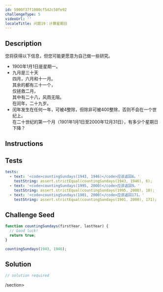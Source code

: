 ```yaml
---
id: 5900f37f1000cf542c50fe92
challengeType: 5
videoUrl: ''
localeTitle: 问题19：计算星期日
---
```


## Description
<section id="description">您将获得以下信息，但您可能更愿意为自己做一些研究。 <ul><li> 1900年1月1日是星期一。 </li><li>九月是三十天<br>四月，六月和十一月。 <br>其余的都有三十一个， <br>仅拯救二月， <br>其中有二十八，风雨无阻。 <br>在闰年，二十九岁。 </li><li>闰年发生在任何一年，可被4整除，但除非可被400整除，否则不会在一个世纪上。 </li>在二十世纪的第一个月（1901年1月1日至2000年12月31日），有多少个星期日下降？ </ul></section>

## Instructions
<section id="instructions">
</section>

## Tests
<section id='tests'>

```yml
tests:
  - text: '<code>countingSundays(1943, 1946)</code>应该返回6。'
    testString: assert.strictEqual(countingSundays(1943, 1946), 6);
  - text: '<code>countingSundays(1995, 2000)</code>应该返回9。'
    testString: assert.strictEqual(countingSundays(1995, 2000), 10);
  - text: '<code>countingSundays(1901, 2000)</code>应该返回171。'
    testString: assert.strictEqual(countingSundays(1901, 2000), 171);

```

</section>

## Challenge Seed
<section id='challengeSeed'>

<div id='js-seed'>

```js
function countingSundays(firstYear, lastYear) {
  // Good luck!
  return true;
}

countingSundays(1943, 1946);

```

</div>



</section>

## Solution
<section id='solution'>

```js
// solution required
```

/section>
